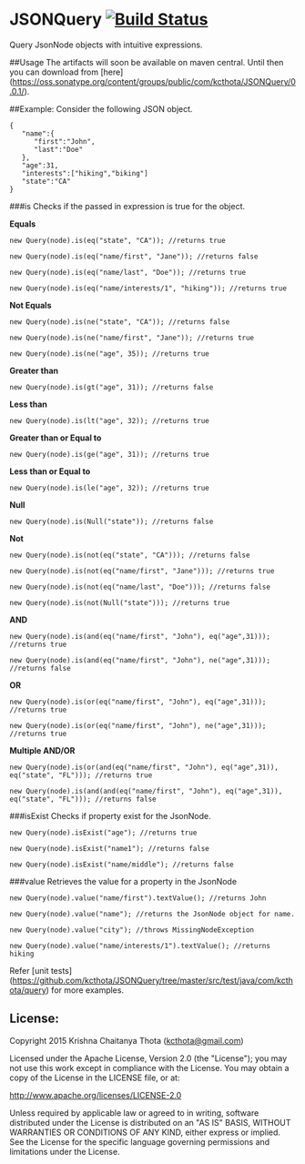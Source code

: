 # JSONQuery [![Build Status](https://travis-ci.org/kcthota/JSONQuery.svg?branch=master)](https://travis-ci.org/kcthota/JSONQuery)

Query JsonNode objects with intuitive expressions.

##Usage
The artifacts will soon be available on maven central. Until then you can download from [here] (https://oss.sonatype.org/content/groups/public/com/kcthota/JSONQuery/0.0.1/).

<!--
```
<dependency>
	<groupId>com.kcthota</groupId>
	<artifactId>JSONQuery</artifactId>
	<version>0.0.1</version>
</dependency>
```
-->

##Example:
Consider the following JSON object.

```
{
   "name":{
      "first":"John",
      "last":"Doe"
   },
   "age":31,
   "interests":["hiking","biking"]
   "state":"CA"
}
```

###is
Checks if the passed in expression is true for the object.

**Equals**
```
new Query(node).is(eq("state", "CA")); //returns true

new Query(node).is(eq("name/first", "Jane")); //returns false

new Query(node).is(eq("name/last", "Doe")); //returns true

new Query(node).is(eq("name/interests/1", "hiking")); //returns true
```

**Not Equals**

```
new Query(node).is(ne("state", "CA")); //returns false

new Query(node).is(ne("name/first", "Jane")); //returns true

new Query(node).is(ne("age", 35)); //returns true
```

**Greater than**

```
new Query(node).is(gt("age", 31)); //returns false
```

**Less than**

```
new Query(node).is(lt("age", 32)); //returns true
```

**Greater than or Equal to**

```
new Query(node).is(ge("age", 31)); //returns true
```

**Less than or Equal to**

```
new Query(node).is(le("age", 32)); //returns true
```

**Null**

```
new Query(node).is(Null("state")); //returns false
```

**Not**

```
new Query(node).is(not(eq("state", "CA"))); //returns false

new Query(node).is(not(eq("name/first", "Jane"))); //returns true

new Query(node).is(not(eq("name/last", "Doe"))); //returns false

new Query(node).is(not(Null("state"))); //returns true
```

**AND**

```
new Query(node).is(and(eq("name/first", "John"), eq("age",31))); //returns true

new Query(node).is(and(eq("name/first", "John"), ne("age",31))); //returns false
```

**OR**

```
new Query(node).is(or(eq("name/first", "John"), eq("age",31))); //returns true

new Query(node).is(or(eq("name/first", "John"), ne("age",31))); //returns true
```

**Multiple AND/OR**

```
new Query(node).is(or(and(eq("name/first", "John"), eq("age",31)), eq("state", "FL"))); //returns true

new Query(node).is(and(and(eq("name/first", "John"), eq("age",31)), eq("state", "FL"))); //returns false
```

###isExist
Checks if property exist for the JsonNode.

```
new Query(node).isExist("age"); //returns true

new Query(node).isExist("name1"); //returns false

new Query(node).isExist("name/middle"); //returns false

```

###value
Retrieves the value for a property in the JsonNode

```
new Query(node).value("name/first").textValue(); //returns John

new Query(node).value("name"); //returns the JsonNode object for name.

new Query(node).value("city"); //throws MissingNodeException

new Query(node).value("name/interests/1").textValue(); //returns hiking
```

Refer [unit tests] (https://github.com/kcthota/JSONQuery/tree/master/src/test/java/com/kcthota/query) for more examples.

## License:

Copyright 2015 Krishna Chaitanya Thota (kcthota@gmail.com)

Licensed under the Apache License, Version 2.0 (the "License");
you may not use this work except in compliance with the License.
You may obtain a copy of the License in the LICENSE file, or at:

   http://www.apache.org/licenses/LICENSE-2.0

Unless required by applicable law or agreed to in writing, software
distributed under the License is distributed on an "AS IS" BASIS,
WITHOUT WARRANTIES OR CONDITIONS OF ANY KIND, either express or implied.
See the License for the specific language governing permissions and
limitations under the License.